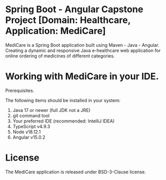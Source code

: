 # Spring Boot - Angular Capstone Project [Domain: Healthcare, Application: MediCare]

MediCare is a Spring Boot application built using Maven - Java - Angular. 
Creating a dynamic and responsive Java e-healthcare web application for online ordering of medicines of different categories.

# Working with MediCare in your IDE.

Prerequisites.

The following items should be installed in your system:

1. Java 17 or newer (full JDK not a JRE)
2. git command tool
3. Your preferred IDE (recommended: IntelliJ IDEA)
4. TypeScript v4.9.3
5. Node v18.12.1
6. Angular v15.0.2


# License

The MediCare application is released under BSD-3-Clause license.




